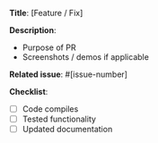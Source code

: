 **Title**: [Feature / Fix]


**Description**:
- Purpose of PR
- Screenshots / demos if applicable


**Related issue**: #[issue-number]


**Checklist**:
- [ ] Code compiles
- [ ] Tested functionality
- [ ] Updated documentation